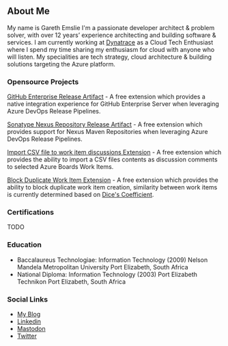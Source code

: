 ## About Me
My name is Gareth Emslie I'm a passionate developer architect & problem solver, with over 12 years’ experience architecting and building software & services. I am currently working at [Dynatrace](https://www.dynatrace.com/) as a Cloud Tech Enthusiast where I spend my time sharing my enthusiasm for cloud with anyone who will listen. My specialities are tech strategy, cloud architecture & building solutions targeting the Azure platform.

### Opensource Projects

[GitHub Enterprise Release Artifact](https://marketplace.visualstudio.com/items?itemName=soft-cor.githubenterprise-custom-release-artifact-extension) - A free extension which provides a native integration experience for GitHub Enterprise Server when leveraging Azure DevOps Release Pipelines.

[Sonatype Nexus Repository Release Artifact](https://marketplace.visualstudio.com/items?itemName=soft-cor.nexus-custom-release-artifact-extension) - A free extension which provides support for Nexus Maven Repositories when leveraging Azure DevOps Release Pipelines.

[Import CSV file to work item discussions Extension](https://marketplace.visualstudio.com/items?itemName=soft-cor.import-csv-discussions) - A free extension which provides the ability to import a CSV files contents as discussion comments to selected Azure Boards Work Items.

[Block Duplicate Work Item Extension](https://marketplace.visualstudio.com/items?itemName=soft-cor.block-duplicate-work-items) - A free extension which provides the ability to block duplicate work item creation, similarity between work items is currently determined based on [Dice's Coefficient](http://en.wikipedia.org/wiki/S%C3%B8rensen%E2%80%93Dice_coefficient).

### Certifications
TODO

### Education
- Baccalaureus Technologiae: Information Technology (2009)
  Nelson Mandela Metropolitan University
  Port Elizabeth, South Africa
- National Diploma: Information Technology (2003) 
  Port Elizabeth Technikon
  Port Elizabeth, South Africa

### Social Links
- [My Blog](https://blog.soft-cor.com)
- [Linkedin](https://linkedin.com/in/gareth-emslie)
- <a rel="me" href="https://hachyderm.io/@keyoke_za">Mastodon</a>
- [Twitter](https://twitter.com/keyoke_za)

